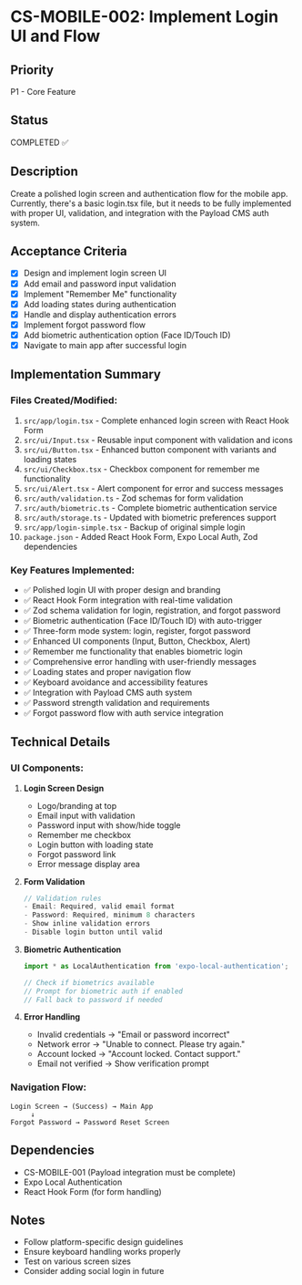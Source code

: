 # CS-MOBILE-002: Implement Login UI and Flow

## Priority
P1 - Core Feature

## Status
COMPLETED ✅

## Description
Create a polished login screen and authentication flow for the mobile app. Currently, there's a basic login.tsx file, but it needs to be fully implemented with proper UI, validation, and integration with the Payload CMS auth system.

## Acceptance Criteria
- [x] Design and implement login screen UI
- [x] Add email and password input validation
- [x] Implement "Remember Me" functionality
- [x] Add loading states during authentication
- [x] Handle and display authentication errors
- [x] Implement forgot password flow
- [x] Add biometric authentication option (Face ID/Touch ID)
- [x] Navigate to main app after successful login

## Implementation Summary

### Files Created/Modified:
1. `src/app/login.tsx` - Complete enhanced login screen with React Hook Form
2. `src/ui/Input.tsx` - Reusable input component with validation and icons
3. `src/ui/Button.tsx` - Enhanced button component with variants and loading states
4. `src/ui/Checkbox.tsx` - Checkbox component for remember me functionality
5. `src/ui/Alert.tsx` - Alert component for error and success messages
6. `src/auth/validation.ts` - Zod schemas for form validation
7. `src/auth/biometric.ts` - Complete biometric authentication service
8. `src/auth/storage.ts` - Updated with biometric preferences support
9. `src/app/login-simple.tsx` - Backup of original simple login
10. `package.json` - Added React Hook Form, Expo Local Auth, Zod dependencies

### Key Features Implemented:
- ✅ Polished login UI with proper design and branding
- ✅ React Hook Form integration with real-time validation
- ✅ Zod schema validation for login, registration, and forgot password
- ✅ Biometric authentication (Face ID/Touch ID) with auto-trigger
- ✅ Three-form mode system: login, register, forgot password
- ✅ Enhanced UI components (Input, Button, Checkbox, Alert)
- ✅ Remember me functionality that enables biometric login
- ✅ Comprehensive error handling with user-friendly messages
- ✅ Loading states and proper navigation flow
- ✅ Keyboard avoidance and accessibility features
- ✅ Integration with Payload CMS auth system
- ✅ Password strength validation and requirements
- ✅ Forgot password flow with auth service integration

## Technical Details

### UI Components:
1. **Login Screen Design**
   - Logo/branding at top
   - Email input with validation
   - Password input with show/hide toggle
   - Remember me checkbox
   - Login button with loading state
   - Forgot password link
   - Error message display area

2. **Form Validation**
   ```typescript
   // Validation rules
   - Email: Required, valid email format
   - Password: Required, minimum 8 characters
   - Show inline validation errors
   - Disable login button until valid
   ```

3. **Biometric Authentication**
   ```typescript
   import * as LocalAuthentication from 'expo-local-authentication';
   
   // Check if biometrics available
   // Prompt for biometric auth if enabled
   // Fall back to password if needed
   ```

4. **Error Handling**
   - Invalid credentials → "Email or password incorrect"
   - Network error → "Unable to connect. Please try again."
   - Account locked → "Account locked. Contact support."
   - Email not verified → Show verification prompt

### Navigation Flow:
```
Login Screen → (Success) → Main App
     ↓
Forgot Password → Password Reset Screen
```

## Dependencies
- CS-MOBILE-001 (Payload integration must be complete)
- Expo Local Authentication
- React Hook Form (for form handling)

## Notes
- Follow platform-specific design guidelines
- Ensure keyboard handling works properly
- Test on various screen sizes
- Consider adding social login in future